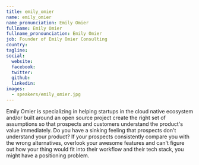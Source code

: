```yaml
---
title: emily_omier
name: emily_omier
name_pronunciation: Emily Omier
fullname: Emily Omier
fullname_pronounciation: Emily Omier
job: Founder of Emily Omier Consulting
country: 
tagline: 
social:
  website: 
  facebook:
  twitter:
  github: 
  linkedin: 
images:
  - speakers/emily_omier.jpg
---
```


Emily Omier is specializing in helping startups in the cloud native ecosystem and/or built around an open source project create the right set of assumptions so that prospects and customers understand the product's value immediately.
Do you have a sinking feeling that prospects don't understand your product? If your prospects consistently compare you with the wrong alternatives, overlook your awesome features and can't figure out how your thing would fit into their workflow and their tech stack, you might have a positioning problem.
